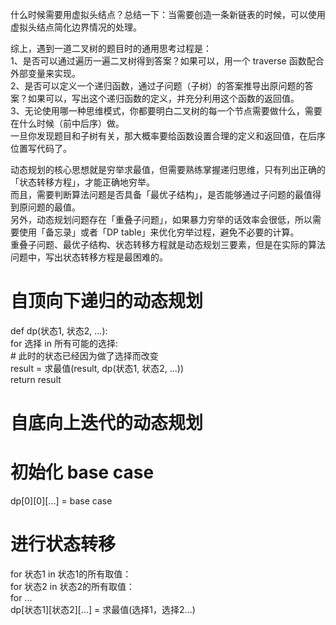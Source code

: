 什么时候需要用虚拟头结点？总结一下：当需要创造一条新链表的时候，可以使用虚拟头结点简化边界情况的处理。

综上，遇到一道二叉树的题目时的通用思考过程是：  
1、是否可以通过遍历一遍二叉树得到答案？如果可以，用一个 traverse 函数配合外部变量来实现。  
2、是否可以定义一个递归函数，通过子问题（子树）的答案推导出原问题的答案？如果可以，写出这个递归函数的定义，并充分利用这个函数的返回值。  
3、无论使用哪一种思维模式，你都要明白二叉树的每一个节点需要做什么，需要在什么时候（前中后序）做。  
一旦你发现题目和子树有关，那大概率要给函数设置合理的定义和返回值，在后序位置写代码了。

动态规划的核心思想就是穷举求最值，但需要熟练掌握递归思维，只有列出正确的「状态转移方程」，才能正确地穷举。  
而且，需要判断算法问题是否具备「最优子结构」，是否能够通过子问题的最值得到原问题的最值。  
另外，动态规划问题存在「重叠子问题」，如果暴力穷举的话效率会很低，所以需要使用「备忘录」或者「DP table」来优化穷举过程，避免不必要的计算。   
重叠子问题、最优子结构、状态转移方程就是动态规划三要素，但是在实际的算法问题中，写出状态转移方程是最困难的。

# 自顶向下递归的动态规划
def dp(状态1, 状态2, ...):  
    for 选择 in 所有可能的选择:  
        # 此时的状态已经因为做了选择而改变  
        result = 求最值(result, dp(状态1, 状态2, ...))  
    return result

# 自底向上迭代的动态规划
# 初始化 base case
dp[0][0][...] = base case  
# 进行状态转移
for 状态1 in 状态1的所有取值：  
    for 状态2 in 状态2的所有取值：  
        for ...  
            dp[状态1][状态2][...] = 求最值(选择1，选择2...)  
